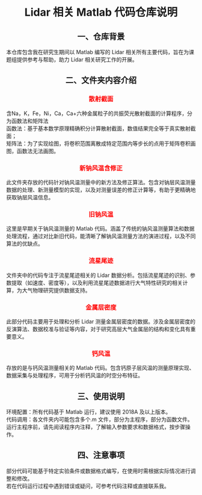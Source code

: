 <center><h1>Lidar 相关 Matlab 代码仓库说明</h1></center> 
<center><h2>一、仓库背景</h2></center> 
本仓库包含我在研究生期间以 Matlab 编写的 Lidar 相关所有主要代码，旨在为课题组提供参考与帮助，助力 Lidar 相关研究工作的开展。
<center><h2>二、文件夹内容介绍</h2></center>
<center><h3><font color="red">散射截面</font></h3></center>
含Na，K，Fe，Ni，Ca，Ca+六种金属粒子的共振荧光散射截面的计算程序，分为函数法和矩阵法<br>
函数法：基于基本数学原理精确积分计算散射截面，数值结果完全等于真实散射截面；<br>
矩阵法：为了实现绘图，将卷积范围离散成特定范围内等步长的点用于矩阵卷积画图，函数法无法画图。
<center><h3><font color="red">新钠风温含修正</font></h3></center>
此文件夹存放的代码针对钠风温测量中的新方法及修正算法。包含对钠层风温测量数据的处理、新测量模型的实现，以及对测量误差的修正计算等，有助于更精确地获取钠层风温信息。
<center><h3><font color="red">旧钠风温</font></h3></center>
这里是早期关于钠风温测量的 Matlab 代码。涵盖了传统的钠风温测量算法和数据处理流程，通过对比新旧代码，能清晰了解钠风温测量方法的演进过程，以及不同算法的优缺点。
<center><h3><font color="red">流星尾迹</font></h3></center>
文件夹中的代码专注于流星尾迹相关的 Lidar 数据分析。包括流星尾迹的识别、参数提取（如速度、密度等），以及利用流星尾迹数据进行大气特性研究的相关计算，为大气物理研究提供数据支持。
<center><h3><font color="red">金属层密度</font></h3></center>
此部分代码主要用于处理和分析 Lidar 测量金属层密度的数据。涉及金属层密度的反演算法、数据校准与验证等内容，对于研究高层大气金属层的结构和变化具有重要意义。
<center><h3><font color="red">钙风温</font></h3></center>
存放的是与钙风温测量相关的 Matlab 代码。包含钙原子层风温的测量原理实现、数据采集与处理程序，可用于分析钙风温的时空分布特征。
<center><h2>三、使用说明</h2></center>
环境配置：所有代码基于 Matlab 运行，建议使用 2018A 及以上版本。<br>
代码调用：各文件夹内可能包含多个.m 文件，部分为主程序，部分为函数文件。<br>
运行主程序前，请先阅读程序内注释，了解输入参数要求和数据格式，按步骤操作。
<center><h2>四、注意事项</h2></center>
部分代码可能基于特定实验条件或数据格式编写，在使用时需根据实际情况进行调整和修改。<br>
若在代码运行过程中遇到错误或疑问，可参考代码注释或直接联系我。

